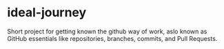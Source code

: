 # ideal-journey
Short project for getting known the github way of work, aslo known as GitHub essentials like repositories, branches, commits, and Pull Requests. 
